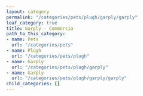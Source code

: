 ```yaml
---
layout: category
permalink: "/categories/pets/plugh/garply/garply"
leaf_category: true
title: Garply - Commercia
path_to_this_category:
- name: Pets
  url: "/categories/pets"
- name: Plugh
  url: "/categories/pets/plugh"
- name: Garply
  url: "/categories/pets/plugh/garply"
- name: Garply
  url: "/categories/pets/plugh/garply/garply"
child_categories: []
---
```

